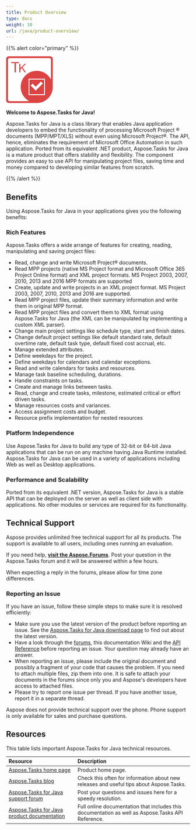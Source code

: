 ```yaml
---
title: Product Overview
type: docs
weight: 10
url: /java/product-overview/
---
```


{{% alert color="primary" %}} 

![todo:image_alt_text](product-overview_1.png)

**Welcome to Aspose.Tasks for Java!**

Aspose.Tasks for Java is a class library that enables Java application developers to embed the functionality of processing Microsoft Project ® documents (MPP/MPT/XLS) without even using Microsoft Project®. The API, hence, eliminates the requirement of Microsoft Office Automation in such application. Ported from its equivalent .NET product, Aspose.Tasks for Java is a mature product that offers stability and flexibility. The component provides an easy to use API for manipulating project files, saving time and money compared to developing similar features from scratch.

{{% /alert %}} 
## **Benefits**
Using Aspose.Tasks for Java in your applications gives you the following benefits:
### **Rich Features**
Aspose.Tasks offers a wide arrange of features for creating, reading, manipulating and saving project files:

- Read, change and write Microsoft Project® documents.
- Read MPP projects (native MS Project format and Microsoft Office 365 Project Online format) and XML project formats. MS Project 2003, 2007, 2010, 2013 and 2016 MPP formats are supported
- Create, update and write projects in an XML project format. MS Project 2003, 2007, 2010, 2013 and 2016 are supported.
- Read MPP project files, update their summary information and write them in original MPP format.
- Read MPP project files and convert them to XML format using Aspose.Tasks for Java (the XML can be manipulated by implementing a custom XML parser).
- Change main project settings like schedule type, start and finish dates.
- Change default project settings like default standard rate, default overtime rate, default task type, default fixed cost accrual, etc.
- Manage extended attributes.
- Define weekdays for the project.
- Define weekdays for calendars and calendar exceptions.
- Read and write calendars for tasks and resources.
- Manage task baseline scheduling, durations.
- Handle constraints on tasks.
- Create and manage links between tasks.
- Read, change and create tasks, milestone, estimated critical or effort driven tasks.
- Manage resources costs and variances.
- Access assignment costs and budget.
- Resource prefix implementation for nested resources
### **Platform Independence**
Use Aspose.Tasks for Java to build any type of 32-bit or 64-bit Java applications that can be run on any machine having Java Runtime installed. Aspose.Tasks for Java can be used in a variety of applications including Web as well as Desktop applications.
### **Performance and Scalability**
Ported from its equivalent .NET version, Aspose.Tasks for Java is a stable API that can be deployed on the server as well as client side with applications. No other modules or services are required for its functionality.
## **Technical Support**
Aspose provides unlimited free technical support for all its products. The support is available to all users, including ones running an evaluation.

If you need help, [**visit the Aspose.Forums**](http://www.aspose.com/community/forums/default.aspx). Post your question in the Aspose.Tasks forum and it will be answered within a few hours.

When expecting a reply in the forums, please allow for time zone differences.
### **Reporting an Issue**
If you have an issue, follow these simple steps to make sure it is resolved efficiently:

- Make sure you use the latest version of the product before reporting an issue. See the [Aspose.Tasks for Java download page](http://www.aspose.com/community/files/72/java-components/aspose.tasks-for-java/default.aspx) to find out about the latest version.
- Have a look through the [forums](http://www.aspose.com/community/forums/default.aspx), this documentation Wiki and the [API Reference](/pages/createpage.action?spaceKey=tasksjava&title=Aspose.Tasks+for+Java+API+Reference&linkCreation=true&fromPageId=22284902) before reporting an issue. Your question may already have an answer.
- When reporting an issue, please include the original document and possibly a fragment of your code that causes the problem. If you need to attach multiple files, zip them into one. It is safe to attach your documents in the forums since only you and Aspose's developers have access to attached files.
- Please try to report one issue per thread. If you have another issue, report it in a separate thread.

Aspose does not provide technical support over the phone. Phone support is only available for sales and purchase questions.
## **Resources**
This table lists important Aspose.Tasks for Java technical resources.

|**Resource**|**Description**|
| :- | :- |
|[Aspose.Tasks home page](http://www.aspose.com/Java/project-management-component.aspx)|Product home page.|
|[Aspose.Tasks blog](http://www.aspose.com/community/blogs/aspose.tasks-for-.net/default.aspx)|Check this often for information about new releases and useful tips about Aspose.Tasks.|
|[Aspose.Tasks for Java support forum](http://www.aspose.com/community/forums/aspose.tasks-product-family/96/showforum.aspx)|Post your questions and issues here for a speedy resolution.|
|[Aspose.Tasks for Java product documentation](http://www.aspose.com/docs/display/tasksjava/Getting+Started)|Full online documentation that includes this documentation as well as Aspose.Tasks API Reference.|

